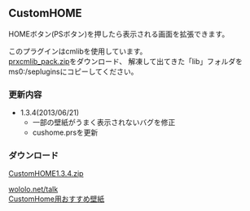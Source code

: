 CustomHOME
----

HOMEボタン(PSボタン)を押したら表示される画面を拡張できます。

このプラグインはcmlibを使用しています。  
[prxcmlib_pack.zip](http://code.google.com/p/prx-common-libraries/downloads/list)をダウンロード、
解凍して出てきた「lib」フォルダをms0:/sepluginsにコピーしてください。

### 更新内容
* 1.3.4(2013/06/21)
    * 一部の壁紙がうまく表示されないバグを修正
    * cushome.prsを更新

### ダウンロード
[CustomHOME1.3.4.zip](https://www.dropbox.com/sh/bc3hz5qsh2mch06/AADHZF-CyOSzWFhRy-HfaISta/CustomHOME1.3.4.zip?dl=0)

[wololo.net/talk](http://wololo.net/talk/viewtopic.php?f=26&t=6086&start=0)  
[CustomHome用おすすめ壁紙](http://firestorage.jp/download/41be33949b36238441261097dd614c472c4847bf)
